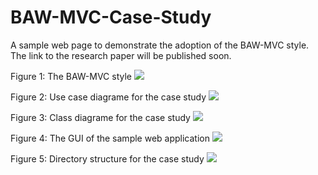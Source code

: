 # BAW-MVC-Case-Study
A sample web page to demonstrate the adoption of the BAW-MVC style.
The link to the research paper will be published soon.

Figure 1: The BAW-MVC style
![](https://drive.google.com/uc?id=0BwpGX-zPuvTna29kV3ZPWTBsbnM)


Figure 2: Use case diagrame for the case study
![](https://drive.google.com/uc?id=0BwpGX-zPuvTnMHo1TUI5RjFFRkU)


Figure 3: Class diagrame for the case study
![](https://drive.google.com/uc?id=0BwpGX-zPuvTnUzNXZnE5REhMUEE)


Figure 4: The GUI of the sample web application
![](https://drive.google.com/uc?id=0BwpGX-zPuvTnUjd6cllxb2xPdFE)


Figure 5: Directory structure for the case study
![](https://drive.google.com/uc?id=0BwpGX-zPuvTna1N2Ymk3NWRVWEE)

